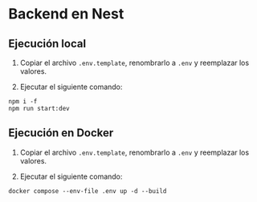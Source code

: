 # Backend en Nest

## Ejecución local

1. Copiar el archivo `.env.template`, renombrarlo a `.env` y reemplazar los valores.

2. Ejecutar el siguiente comando:

```
npm i -f
npm run start:dev
```

## Ejecución en Docker

1. Copiar el archivo `.env.template`, renombrarlo a `.env` y reemplazar los valores.

2. Ejecutar el siguiente comando:

```
docker compose --env-file .env up -d --build
```
